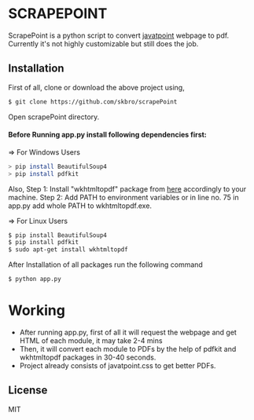 # SCRAPEPOINT

ScrapePoint is a python script to convert [javatpoint](http://www.javatpoint.com) webpage to pdf. Currently it's not highly customizable but still does the job.


## Installation

First of all, clone or download the above project using,
```sh
$ git clone https://github.com/skbro/scrapePoint
```
Open scrapePoint directory.

#### Before Running app.py install following dependencies first:

=> For Windows Users
```sh
> pip install BeautifulSoup4
> pip install pdfkit
```
Also, 
Step 1: Install "wkhtmltopdf" package from [here](http://wkhtmltopdf.org/) accordingly to your machine.
Step 2: Add PATH to environment variables or in line no. 75 in app.py add whole PATH to wkhtmltopdf.exe.
        
=> For Linux Users
```sh
$ pip install BeautifulSoup4
$ pip install pdfkit
$ sudo apt-get install wkhtmltopdf
```

After Installation of all packages run the following command
```sh
$ python app.py
```

# Working

 - After running app.py, first of all it will request the webpage and get HTML of each module, it may take 2-4 mins
 - Then, it will convert each module to PDFs by the help of pdfkit and wkhtmltopdf packages in 30-40 seconds.
 - Project already consists of javatpoint.css to get better PDFs.


## License

MIT
